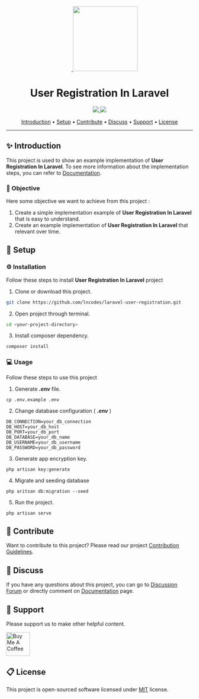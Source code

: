 <br>
<p align="center">
  &nbsp;&nbsp;&nbsp;&nbsp;&nbsp;&nbsp;&nbsp;<a href="https://lncodes.com">
    <img src="https://lncodes.com/wp-content/uploads/2020/09/lncodes-logo-animated.gif" height="175"></img>
  </a>
</p>

<h1 align="center">User Registration In Laravel</h1>
<p align="center">
  <a href="https://github.com/lncodes/laravel-user-registration/actions/workflows/test.yml">
      <img src="https://github.com/lncodes/laravel-user-registration/actions/workflows/test.yml/badge.svg">
  </a> 
  <a href="https://sonarcloud.io/dashboard?id=lncodes_laravel-user-registration">
      <img src="https://sonarcloud.io/api/project_badges/measure?project=lncodes_laravel-user-registration&metric=alert_status">
  </a>
</p>
 
<p align="center">
  <a href="#introduction">Introduction</a> •
  <a href="#setup">Setup</a> •
  <a href="#contribute">Contribute</a> •
  <a href="#discuss">Discuss</a> •
  <a href="#support">Support</a> •
  <a href="#license">License</a>
</p>

---

<h2 id="introduction">✨ Introduction</h2>

This project is used to show an example implementation of **User Registration In Laravel**. To see more information about the implementation steps, you can refer to [Documentation](https://lncodes.com/studio/laravel/user-registration/).

<h3 id="objective">🎯 Objective</h3>

Here some objective we want to achieve from this project :
1. Create a simple implementation example of **User Registration In Laravel** that is easy to understand.
2. Create an example implementation of **User Registration In Laravel** that relevant over time.

<h2 id="setup">🧰 Setup </h2>

### ⚙️ Installation 
Follow these steps to install **User Registration In Laravel** project
1. Clone or download this project.
``` bash 
git clone https://github.com/lncodes/laravel-user-registration.git
```
2. Open project through terminal.
``` bash
cd <your-project-directory>
```
3. Install composer dependency.
``` bash
composer install
```

### 💻 Usage
Follow these steps to use this project
1. Generate ***.env*** file.
``` 
cp .env.example .env
```
2. Change database configuration ( ***.env*** )
```
DB_CONNECTION=your_db_connection
DB_HOST=your_db_host
DB_PORT=your_db_port
DB_DATABASE=your_db_name
DB_USERNAME=your_db_username
DB_PASSWORD=your_db_password
```
3. Generate app encryption key.
``` 
php artisan key:generate
```
4. Migrate and seeding database
``` 
php aritsan db:migration --seed
```
5. Run the project.
``` 
php artisan serve
```

<h2 id="contribute">💖 Contribute</h2>

Want to contribute to this project? Please read our project [Contribution Guidelines](CONTRIBUTING.md).

<h2 id="discuss">💬 Discuss</h2>

If you have any questions about this project, you can go to [Discussion Forum](https://github.com/lncodes/laravel-user-registration/discussions) or directly comment on [Documentation](https://lncodes.com/studio/laravel/user-registration/) page.

<h2 id="support">💌 Support</h2>

Please support us to make other helpful content.

<a href="https://www.buymeacoffee.com/lncodes" target="_blank"><img src="https://cdn.buymeacoffee.com/buttons/v2/default-yellow.png" alt="Buy Me A Coffee" height="64"></a>

<h2 id="license"> 📋 License</h2>

This project is open-sourced software licensed under [MIT](https://github.com/lncodes/laravel-user-registration/blob/master/LICENSE) license.
